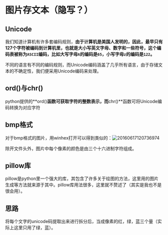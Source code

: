 # 图片存文本（隐写？）

## Unicode

我们知道计算机有许多套编码规则，**由于计算机是美国人发明的，因此，最早只有127个字符被编码到计算机里，也就是大小写英文字母、数字和一些符号，这个编码表被称为`ASCII`编码，比如大写字母`A`的编码是`65`，小写字母`z`的编码是`122`。**

不同的语言有不同的编码规则，而Unicode编码涵盖了几乎所有语言，由于存储文本的不确定性，我们便采用Unicode编码来处理。

## ord()与chr()

python提供的**ord()**函数可获取字符的整数表示，而**chr()**函数可将Unicode编码转换为对应字符

## bmp格式

对于bmp格式的图片，用winhex打开可以得到类似的：![20160617120736974](C:\Users\28587\Desktop\整理与分享\20160617120736974.png)

除开文件头外，图片中每个像素的颜色是由三个十六进制字符组成。

## pillow库

pillow是python里一个强大的库，其包含了许多关于绘图的方法，这里用的图片生成等方法就来源于其中。pillow库用法很多，这里就不赘述了（其实是我也不是很会用）。

## 思路

将每个文字的unicode码提取出来进行拆分后，当成像素的红，绿，蓝三个量（实际上这里只用了绿，蓝）。

